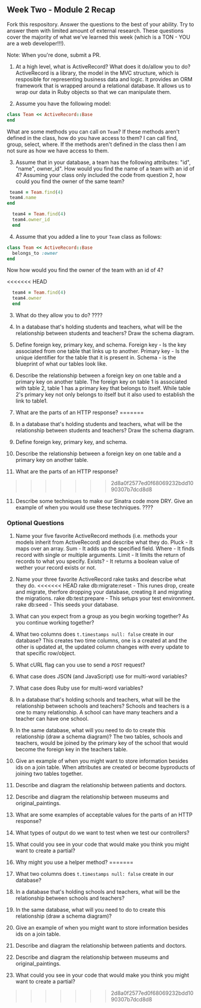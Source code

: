 ## Week Two - Module 2 Recap

Fork this respository. Answer the questions to the best of your ability. Try to answer them with limited amount of external research. These questions cover the majority of what we've learned this week (which is a TON - YOU are a web developer!!!). 

Note: When you're done, submit a PR.

1. At a high level, what is ActiveRecord? What does it do/allow you to do?
  ActiveRecord is a library, the model in the MVC structure, which is resposible for representing business data and logic. It provides an ORM framework that is wrapped around a relational database. It allows us to wrap our data in Ruby objects so that we can manipulate them. 

2. Assume you have the following model:

```ruby
class Team << ActiveRecord::Base
end
```

What are some methods you can call on `Team`? If these methods aren't defined in the class, how do you have access to them?
I can call find, group, select, where. 
If the methods aren't defined in the class then I am not sure as how we have access to them.

3. Assume that in your database, a team has the following attributes: "id", "name", owner_id". How would you find the name of a team with an id of 4? Assuming your class only included the code from question 2, how could you find the owner of the same team?
 ```ruby
  team4 = Team.find(4)
  team4.name
end
```

```ruby
  team4 = Team.find(4)
  team4.owner_id
  end
  ```

4. Assume that you added a line to your `Team` class as follows:

```ruby
class Team << ActiveRecord::Base
  belongs_to :owner
end
```

Now how would you find the owner of the team with an id of 4?

<<<<<<< HEAD
```ruby
  team4 = Team.find(4)
  team4.owner
  end
  ```

3. What do they allow you to do?
????

7. In a database that's holding students and teachers, what will be the relationship between students and teachers? Draw the schema diagram.

8. Define foreign key, primary key, and schema.
Foreign key - Is the key associated from one table that links up to another.
Primary key -  Is the unique identifier for the table that it is present in.
Schema - is the blueprint of what our tables look like.

9. Describe the relationship between a foreign key on one table and a primary key on another table.
The foreign key on table 1 is associated with table 2, table 1 has a primary key that belongs to itself. While table 2's primary key not only belongs to itself but it also used to establish the link to table1.
10. What are the parts of an HTTP response?
=======
5. In a database that's holding students and teachers, what will be the relationship between students and teachers? Draw the schema diagram.
6. Define foreign key, primary key, and schema.
7. Describe the relationship between a foreign key on one table and a primary key on another table.
8. What are the parts of an HTTP response?
>>>>>>> 2d8a0f2577ed0f68069232bdd1090307b7dcd8d8

11. Describe some techniques to make our Sinatra code more DRY. Give an example of when you would use these techniques.
????

### Optional Questions

1. Name your five favorite ActiveRecord methods (i.e. methods your models inherit from ActiveRecord) and describe what they do.
  Pluck - It maps over an array.
  Sum - It adds up the specified field.
  Where - It finds record with single or multiple arguments.
  Limit - It limits the return of records to what you specify.
  Exists? - It returns a boolean value of wether your record exists or not.

2. Name your three favorite ActiveRecord rake tasks and describe what they do.
<<<<<<< HEAD
rake db:migrate:reset - This runes drop, create and migrate, therfore dropping your database, creating it and migrating the migrations.
rake db:test:prepare - This setups your test environment.
rake db:seed - This seeds your database.

4. What can you expect from a group as you begin working together? As you continue working together?

5. What two columns does `t.timestamps null: false` create in our database?
This creates two time columns, one is a created at and the other is updated at, the updated column changes with every update to that specific row/object. 

6. What cURL flag can you use to send a `POST` request?

7. What case does JSON (and JavaScript) use for multi-word variables?
8. What case does Ruby use for multi-word variables?
9. In a database that's holding schools and teachers, what will be the relationship between schools and teachers?
Schools and teachers is a one to many relationship. A school can have many teachers and a teacher can have one school.

10. In the same database, what will you need to do to create this relationship (draw a schema diagram)?
The two tables, schools and teachers, would be joined by the primary key of the school that would become the foreign key in the teachers table.

11. Give an example of when you might want to store information besides ids on a join table.
When attributes are created or become byproducts of joining two tables together.

12. Describe and diagram the relationship between patients and doctors.
13. Describe and diagram the relationship between museums and original_paintings.
14. What are some examples of acceptable values for the parts of an HTTP response?
15. What types of output do we want to test when we test our controllers?
16. What could you see in your code that would make you think you might want to create a partial?
17. Why might you use a helper method?
=======
3. What two columns does `t.timestamps null: false` create in our database?
4. In a database that's holding schools and teachers, what will be the relationship between schools and teachers?
5. In the same database, what will you need to do to create this relationship (draw a schema diagram)?
6. Give an example of when you might want to store information besides ids on a join table.
7. Describe and diagram the relationship between patients and doctors.
8. Describe and diagram the relationship between museums and original_paintings.
9. What could you see in your code that would make you think you might want to create a partial?
>>>>>>> 2d8a0f2577ed0f68069232bdd1090307b7dcd8d8
